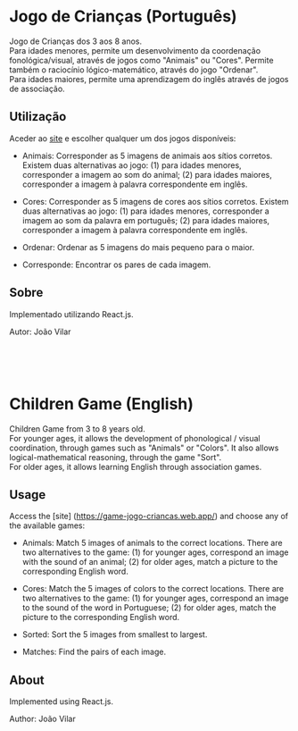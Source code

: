 # Jogo de Crianças (Português)
 Jogo de Crianças dos 3 aos 8 anos.  
 Para idades menores, permite um desenvolvimento da coordenação fonológica/visual, através de jogos como "Animais" ou "Cores". Permite também o raciocínio lógico-matemático, através do jogo "Ordenar".  
 Para idades maiores, permite uma aprendizagem do inglês através de jogos de associação.
 
 ## Utilização
 Aceder ao [site](https://game-jogo-criancas.web.app/) e escolher qualquer um dos jogos disponíveis:
 
 * Animais: Corresponder as 5 imagens de animais aos sítios corretos. Existem duas alternativas ao jogo: (1) para idades menores, corresponder a imagem ao som do animal; (2) para idades maiores, corresponder a imagem à palavra correspondente em inglês.
 
 * Cores: Corresponder as 5 imagens de cores aos sítios corretos. Existem duas alternativas ao jogo: (1) para idades menores, corresponder a imagem ao som da palavra em português; (2) para idades maiores, corresponder a imagem à palavra correspondente em inglês.
 
 * Ordenar: Ordenar as 5 imagens do mais pequeno para o maior.
 
 * Corresponde: Encontrar os pares de cada imagem.
 
 ## Sobre
 Implementado utilizando React.js.
 
 Autor: João Vilar
 
 <br/> 
 <br/>  
 <br/>
      
# Children Game (English)
Children Game from 3 to 8 years old.  
For younger ages, it allows the development of phonological / visual coordination, through games such as "Animals" or "Colors". It also allows logical-mathematical reasoning, through the game "Sort".  
For older ages, it allows learning English through association games.
 
## Usage
Access the [site] (https://game-jogo-criancas.web.app/) and choose any of the available games:
 
* Animals: Match 5 images of animals to the correct locations. There are two alternatives to the game: (1) for younger ages, correspond an image with the sound of an animal; (2) for older ages, match a picture to the corresponding English word.
 
* Cores: Match the 5 images of colors to the correct locations. There are two alternatives to the game: (1) for younger ages, correspond an image to the sound of the word in Portuguese; (2) for older ages, match the picture to the corresponding English word.
 
* Sorted: Sort the 5 images from smallest to largest.
 
* Matches: Find the pairs of each image.
 
## About
Implemented using React.js.
 
Author: João Vilar
